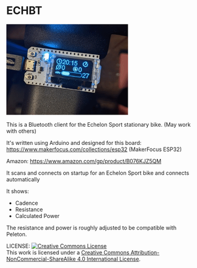 # ECHBT

![Screenshot](icons/screenshot.png)

This is a Bluetooth client for the Echelon Sport stationary bike. (May work with others)

It's written using Arduino and designed for this board: https://www.makerfocus.com/collections/esp32 (MakerFocus ESP32)

Amazon: https://www.amazon.com/gp/product/B076KJZ5QM

It scans and connects on startup for an Echelon Sport bike and connects automatically

It shows:
* Cadence
* Resistance
* Calculated Power

The resistance and power is roughly adjusted to be compatible with Peleton.


LICENSE: <a rel="license" href="http://creativecommons.org/licenses/by-nc-sa/4.0/"><img alt="Creative Commons License" style="border-width:0" src="https://i.creativecommons.org/l/by-nc-sa/4.0/80x15.png" /></a><br />This work is licensed under a <a rel="license" href="http://creativecommons.org/licenses/by-nc-sa/4.0/">Creative Commons Attribution-NonCommercial-ShareAlike 4.0 International License</a>.


